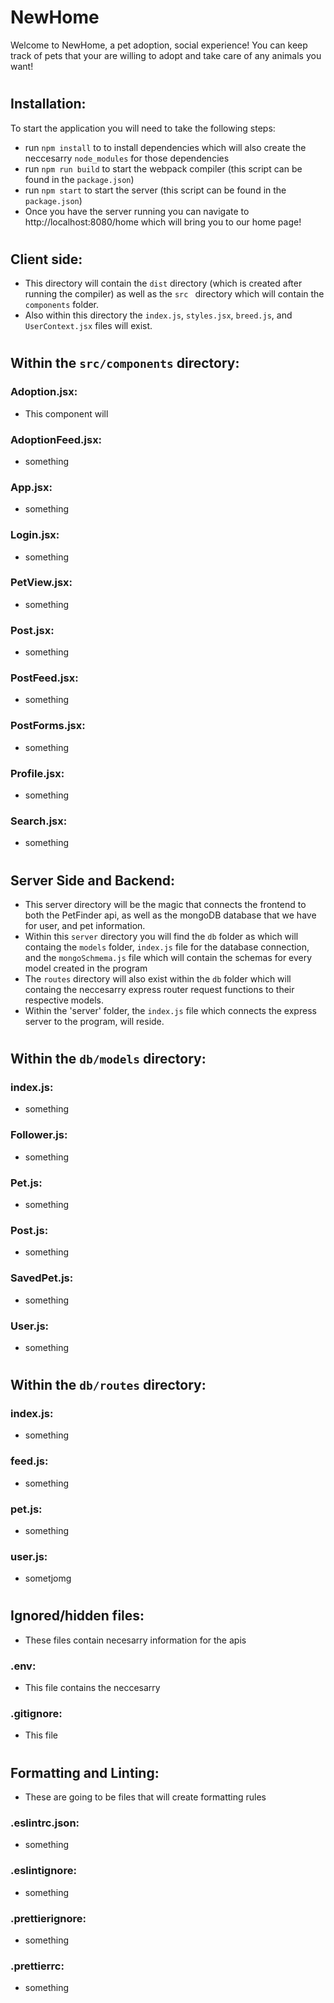 # NewHome
Welcome to NewHome, a pet adoption, social experience! You can keep track of pets that your are willing to adopt and take care of any animals you want! 
<h1>
<h1>

## Installation:
To start the application you will need to take the following steps:
* run  ``` npm install ``` to to install dependencies which will also create the neccesarry ``node_modules`` for those dependencies
* run ```npm run build``` to start the webpack compiler (this script can be found in the `package.json`)
* run ```npm start``` to start the server (this script can be found in the `package.json`)
* Once you have the server running you can navigate to  http://localhost:8080/home which will bring you to our home page!
<h1>
<h1>

## Client side: 
* This directory will contain the ```dist``` directory (which is created after running the compiler) as well as the ```src ``` directory which will contain the ```components``` folder.
* Also within this directory the ```index.js```, ```styles.jsx```, ```breed.js```, and ```UserContext.jsx``` files will exist. 
<h1>

 ## Within the ``src/components`` directory:

 ### Adoption.jsx:

  * This component will 
  
 ### AdoptionFeed.jsx:

  * something
 
 ### App.jsx:

  * something

 ### Login.jsx:

  * something

 ### PetView.jsx:

  * something
  
 ### Post.jsx:

  * something
 
 ### PostFeed.jsx:

  * something

 ### PostForms.jsx:

  * something

### Profile.jsx:

  * something

### Search.jsx:

  * something

<h1>
<h1>

## Server Side and Backend:
* This server directory will be the magic that connects the frontend to both the PetFinder api, as well as the mongoDB database that we have for user, and pet information. 
* Within this ``server`` directory you will find the `db` folder as which will containg the `models` folder, `index.js` file for the database connection, and the `mongoSchmema.js` file which will contain the schemas for every model created in the program
* The `routes` directory will also exist within the `db` folder which will containg the neccesarry express router request functions to their respective models. 
* Within the 'server' folder, the `index.js` file which connects the express server to the program, will reside. 
<h1>
 
## Within the `db/models` directory: 
 
  ### index.js: 

  * something

  ### Follower.js: 

  * something

  ### Pet.js: 

  * something

  ### Post.js: 

  * something

  ### SavedPet.js: 

  * something

  ### User.js: 

  * something
  <h1>

## Within the `db/routes` directory:

  ### index.js: 

  * something

  ### feed.js: 

  * something

  ### pet.js: 

  * something 

  ### user.js: 

  * sometjomg
<h1>
<h1>


## Ignored/hidden files:
  * These files contain necesarry information for the apis 

  ### .env:

  * This file contains the neccesarry 
  
  ### .gitignore:

  * This file

<h1>
<h1>


## Formatting and Linting:
  * These are going to be files that will create formatting rules 

   ### .eslintrc.json:
    
   * something

   ### .eslintignore: 
  
  * something

   ### .prettierignore: 

   * something

   ### .prettierrc: 

   * something

   <h1>
  <h1>
  
